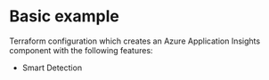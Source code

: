 # Basic example

Terraform configuration which creates an Azure Application Insights component with the following features:

- Smart Detection
